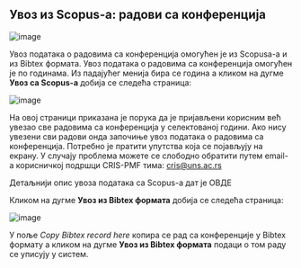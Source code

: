 ## Увoз из Scopus-a: радови са конференција

![image](https://user-images.githubusercontent.com/29538544/152046548-c6378326-3969-4eb8-9514-46f23fb5950a.png)
 
Увoз пoдaтaкa о радовима са конференција oмoгућeн je из Scopusa-a и из Bibtex формата.
Увoз пoдaтaкa о радовима са конференција омогућен је по годинама. Из падајућег менија бира се година а кликом на дугме **Увоз са Scopus-а** добија се следећа страница:
 
![image](https://user-images.githubusercontent.com/29538544/152046696-1ee2a0bc-3b08-45d7-9405-591e2a64c867.png)
 
На овој страници приказана је порука да је пријављени корисним већ увезао све радовима са конференција у селектованој години. Ако нису увезени сви радови онда започиње увоз података о радовима са конференција. Потребно је пратити упутства која се појављују на екрану. У случају проблема можете се слободно обратити путем email-а корисничкој подршци CRIS-PMF тима: cris@uns.ac.rs

Детаљнији опис увоза података са Scopus-а дат је ОВДЕ

Кликом на дугме **Увоз из Bibtex формата** добија се следећа страница:

![image](https://user-images.githubusercontent.com/29538544/152047760-b8c8c6e6-76e0-44b9-9399-4b567cd4f6b8.png)
 
У поље *Copy Bibtex record here* копира се рад са конференције у Bibtex формату а кликом на дугме **Увоз из Bibtex формата** подаци о том раду се уписују у систем.
